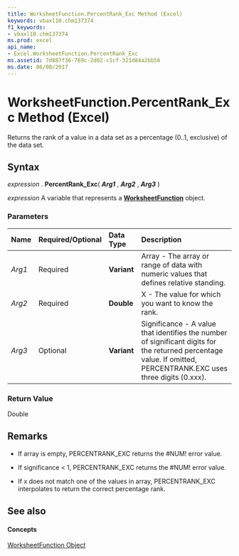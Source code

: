 ```yaml
---
title: WorksheetFunction.PercentRank_Exc Method (Excel)
keywords: vbaxl10.chm137374
f1_keywords:
- vbaxl10.chm137374
ms.prod: excel
api_name:
- Excel.WorksheetFunction.PercentRank_Exc
ms.assetid: 7d887f36-769c-2d02-c1cf-321d84a2bb56
ms.date: 06/08/2017
---
```



# WorksheetFunction.PercentRank_Exc Method (Excel)

Returns the rank of a value in a data set as a percentage (0..1, exclusive) of the data set.


## Syntax

 _expression_ . **PercentRank_Exc**( **_Arg1_** , **_Arg2_** , **_Arg3_** )

 _expression_ A variable that represents a **[WorksheetFunction](worksheetfunction-object-excel.md)** object.


### Parameters



|**Name**|**Required/Optional**|**Data Type**|**Description**|
|:-----|:-----|:-----|:-----|
| _Arg1_|Required| **Variant**|Array - The array or range of data with numeric values that defines relative standing.|
| _Arg2_|Required| **Double**|X - The value for which you want to know the rank.|
| _Arg3_|Optional| **Variant**|Significance - A value that identifies the number of significant digits for the returned percentage value. If omitted, PERCENTRANK.EXC uses three digits (0.xxx).|

### Return Value

Double


## Remarks




- If array is empty, PERCENTRANK_EXC returns the #NUM! error value.
    
- If significance < 1, PERCENTRANK_EXC returns the #NUM! error value.
    
- If x does not match one of the values in array, PERCENTRANK_EXC interpolates to return the correct percentage rank.
    



## See also


#### Concepts


[WorksheetFunction Object](worksheetfunction-object-excel.md)

